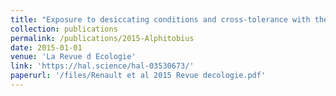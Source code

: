 ```yaml
---
title: "Exposure to desiccating conditions and cross-tolerance with thermal stress in the lesser mealworm *Alphitobius diaperinus* (*Coleoptera*:*Tenebrionidae*)"
collection: publications
permalink: /publications/2015-Alphitobius
date: 2015-01-01
venue: 'La Revue d Ecologie'
link: 'https://hal.science/hal-03530673/'
paperurl: '/files/Renault et al 2015 Revue decologie.pdf'
---
```

